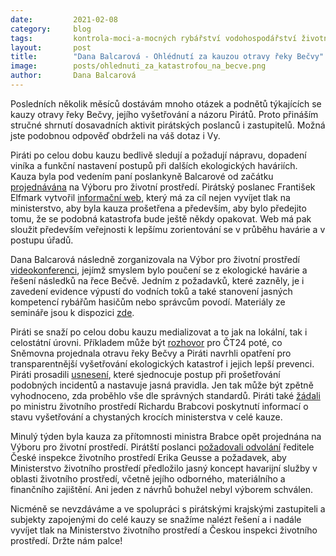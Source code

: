 ```yaml
---
date:         2021-02-08
category:     blog
tags:         kontrola-moci-a-mocných rybářství vodohospodářství životní-prostředí 
layout:       post
title:        "Dana Balcarová - Ohlédnutí za kauzou otravy řeky Bečvy"
image:        posts/ohlednuti_za_katastrofou_na_becve.png
author:       Dana Balcarová
---
```



<p>Posledních několik měsíců dostávám mnoho otázek a podnětů týkajících se kauzy otravy řeky Bečvy, jejího vyšetřování a názoru Pirátů. Proto přináším stručné shrnutí dosavadních aktivit pirátských poslanců i zastupitelů. Možná jste podobnou odpověď obdrželi na váš dotaz i Vy.</p>

<div class="clear">
<p>Piráti po celou dobu kauzu bedlivě sledují a požadují nápravu, dopadení viníka a funkční nastavení postupů při dalších ekologických haváriích. Kauza byla pod vedením paní poslankyně Balcarové od začátku <a href="https://www.pirati.cz/tiskove-zpravy/Pirati-spustili-web-k-otrave-Becvy.html">projednávána</a> na Výboru pro životní prostředí. Pirátský poslanec František Elfmark vytvořil <a href="https://zazivoubecvu.cz/">informační web</a>, který má za cíl nejen vyvíjet tlak na ministerstvo, aby byla kauza prošetřena a především, aby bylo předejito tomu, že se podobná katastrofa bude ještě někdy opakovat. Web má pak sloužit především veřejnosti k lepšímu zorientování se v průběhu havárie a v postupu úřadů.&nbsp;&nbsp;</p>

<p>Dana Balcarová následně zorganizovala na Výbor pro životní prostředí <a href="https://danabalcarova.cz/2020/12/12/evidence-vypusti-do-rek-a-jasne-stanovene-kompetence-na-videokonferenci-zaznely-konkretni-navrhy-jak-predejit-becve-ii/">videokonferenci</a>, jejímž smyslem bylo poučení se z ekologické havárie a řešení následků na řece Bečvě. Jedním z požadavků, které zazněly, je i zavedení evidence výpustí do vodních toků a také stanovení jasných kompetencí rybářům hasičům nebo správcům povodí. Materiály ze semináře jsou k dispozici <a href="https://www.psp.cz/sqw/hp.sqw?k=4606&amp;td=19&amp;cu=25">zde</a>.</p>

<p>Piráti se snaží po celou dobu kauzu medializovat a to jak na lokální, tak i celostátní úrovni. Příkladem může být <a href="https://www.ceskatelevize.cz/ivysilani/10101491767-studio-ct24/220411058271203">rozhovor</a> pro ČT24 poté, co Sněmovna projednala otravu řeky Bečvy a Piráti navrhli opatření pro transparentnější vyšetřování ekologických katastrof i jejich lepší prevenci. Piráti prosadili <a href="https://www.psp.cz/sqw/hp.sqw?cu=1391&amp;cs=&amp;k=99&amp;ido=172&amp;td=8">usnesení</a>, které sjednocuje postup při prošetřování podobných incidentů a nastavuje jasná pravidla. Jen tak může být zpětně vyhodnoceno, zda proběhlo vše dle správných standardů. Piráti také <a href="https://www.pirati.cz/tiskove-zpravy/pirati-chteji-lepsi-prosetreni-ekologickych-havarii.html">žádali</a> po ministru životního prostředí Richardu Brabcovi poskytnutí informací o stavu vyšetřování a chystaných krocích ministerstva v celé kauze.</p>

<p>Minulý týden byla kauza za přítomnosti ministra Brabce opět projednána na Výboru pro životní prostředí. Pirátští poslanci <a href="https://danabalcarova.cz/2021/02/03/vladni-clenove-vyboru-pro-zivotni-prostredi-podporili-stavajiciho-reditele-cizp-ktery-selhal-pri-setreni-havarie-na-becve/">požadovali odvolání</a> ředitele České inspekce životního prostředí Erika Geusse a požadavek, aby Ministerstvo životního prostředí předložilo jasný koncept havarijní služby v oblasti životního prostředí, včetně jejího odborného, materiálního a finančního zajištění. Ani jeden z návrhů bohužel nebyl výborem schválen.&nbsp;</p>

<p>Nicméně se nevzdáváme a ve spolupráci s pirátskými krajskými zastupiteli a subjekty zapojenými do celé kauzy se snažíme nalézt řešení a i nadále vyvíjet tlak na Ministerstvo životního prostředí a Českou inspekci životního prostředí. Držte nám palce!</p>
